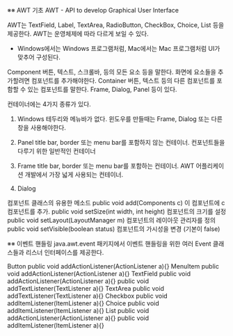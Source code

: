 ※※ AWT 기초
AWT - API to develop Graphical User Interface

AWT는 TextField, Label, TextArea, RadioButton, CheckBox, Choice, List 등을 제공한다.
AWT는 운영체제에 따라 다르게 보일 수 있다.
 - Windows에서는 Windows 프로그램처럼, Mac에서는 Mac 프로그램처럼 UI가 맞추어 구성된다.

Component
버튼, 텍스트, 스크롤바, 등의 모든 요소 등을 말한다.
화면에 요소들을 추가할려면 컴포넌트를 추가해야한다.
Container
버튼, 텍스트 등의 다른 컴포넌트를 포함할 수 있는 컴포넌트를 말한다.
Frame, Dialog, Panel 등이 있다.

컨테이너에는 4가지 종류가 있다.
1. Windows
 테두리와 메뉴바가 없다. 윈도우를 만들때는 Frame, Dialog 또는 다른 창을 사용해야한다.

2. Panel
 title bar, border 또는 menu bar를 포함하지 않는 컨테이너.
 컨포넌트들을 다루기 위한 일반적인 컨테이너
3. Frame
 title bar, border 또는 menu bar를 포함하는 컨테이너.
 AWT 어플리케이션 개발에서 가장 넓게 사용되는 컨테이너. 
4. Dialog

컴포넌트 클래스의 유용한 메소드
public void add(Components c)
    이 컴포넌트에 c 컴포넌트를 추가.
public void setSize(int width, int height)
    컴포넌트의 크기를 설정
public void setLayout(LayoutManager m)
    컴포넌트의 레이아웃 관리자를 정의
public void setVisible(boolean status)
    컴포넌트의 가시성을 변경 (기본이 false)


※※ 이벤트 핸들링
java.awt.event 패키지에서 이벤트 핸들링을 위한 여러 Event 클래스들과 리스너 인터페이스를 제공한다.

Button
    public void addActionListener(ActionListener a){}
MenuItem
    public void addActionListener(ActionListener a){}
TextField
    public void addActionListener(ActionListener a){}
    public void addTextListener(TextListener a){}
TextArea
    public void addTextListener(TextListener a){}
Checkbox
    public void addItemListener(ItemListener a){}
Choice
        public void addItemListener(ItemListener a){}
List
    public void addActionListener(ActionListener a){}
    public void addItemListener(ItemListener a){}

